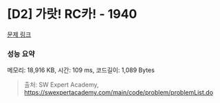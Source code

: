 # [D2] 가랏! RC카! - 1940 

[문제 링크](https://swexpertacademy.com/main/code/problem/problemDetail.do?contestProbId=AV5PjMgaALgDFAUq) 

### 성능 요약

메모리: 18,916 KB, 시간: 109 ms, 코드길이: 1,089 Bytes



> 출처: SW Expert Academy, https://swexpertacademy.com/main/code/problem/problemList.do
